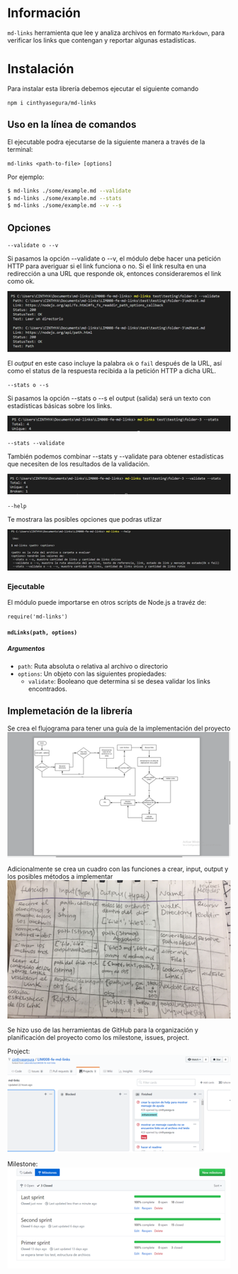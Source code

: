 # Información

`md-links` herramienta que lee y analiza archivos
en formato `Markdown`, para verificar los links que contengan y reportar
algunas estadísticas.

# Instalación

Para instalar esta librería debemos ejecutar el siguiente comando

`npm i cinthyasegura/md-links`

## Uso en la línea de comandos
El ejecutable podra ejecutarse de la siguiente manera a través de la terminal:

`md-links <path-to-file> [options]`

Por ejemplo:

```sh
$ md-links ./some/example.md --validate
$ md-links ./some/example.md --stats
$ md-links ./some/example.md --v --s
```

## Opciones
`--validate o --v`

Si pasamos la opción --validate o --v, el módulo debe hacer una petición HTTP para averiguar si el link funciona o no. Si el link resulta en una redirección a una URL que responde ok, entonces consideraremos el link como ok.

![validate](images/validate.PNG)

El _output_ en este caso incluye la palabra `ok` o `fail` después de
la URL, así como el status de la respuesta recibida a la petición HTTP a dicha
URL.

`--stats o --s`

Si pasamos la opción --stats o --s el output (salida) será un texto con estadísticas básicas sobre los links.

![stats](images/stats.PNG)


`--stats --validate` 

También podemos combinar --stats y --validate para obtener estadísticas que necesiten de los resultados de la validación.

![validate and stats](images/validate-stats.PNG)

`--help`

Te mostrara las posibles opciones que podras utlizar

![ayuda](images/help.PNG)


### Ejecutable 

El módulo puede importarse en otros scripts de Node.js a travéz de:

`require('md-links')`

#### `mdLinks(path, options)`

##### Argumentos

- `path`: Ruta absoluta o relativa al archivo o directorio
- `options`: Un objeto con las siguientes propiedades:
  * `validate`: Booleano que determina si se desea validar los links encontrados.


## Implemetación de la librería

Se crea el flujograma para tener una guía de la implementación del proyecto
![flujograma](images/flujograma.png)

Adicionalmente se crea un cuadro con las funciones a crear, input, output y los posibles métodos a implementar
![cuadro](images/cuadro.jpg)

Se hizo uso de las herramientas de GitHub para la organización y planificación del proyecto como los milestone, issues, project.

Project:
![project](images/project.PNG)

Milestone:
![milestone](images/milestone.PNG)

